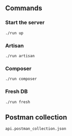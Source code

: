 ## Commands

### Start the server
`./run up`

### Artisan
`./run artisan`

### Composer
`./run composer`

### Fresh DB
`./run fresh`

## Postman collection
`api.postman_collection.json`
